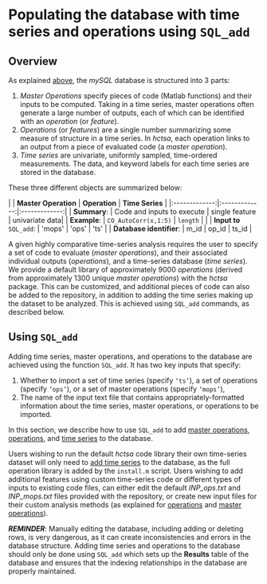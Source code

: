 # Populating the database with time series and operations using `SQL_add`
<!--{#sec:PopulatingDatabase}-->

## Overview

As explained [above](database_structure.md), the *mySQL* database is structured into 3 parts:

1. *Master Operations* specify pieces of code (Matlab functions) and their inputs to be computed. Taking in a time series, master operations often generate a large number of outputs, each of which can be identified with an *operation* (or *feature*).
2. *Operations* (or *features*) are a single number summarizing some measure of structure in a time series. In *hctsa*, each operation links to an output from a piece of evaluated code (a *master operation*).
3. *Time series* are univariate, uniformly sampled, time-ordered measurements. The data, and keyword labels for each time series are stored in the database.

These three different objects are summarized below:

| | **Master Operation** | **Operation** | **Time Series** |
|:-------------:|:-------------:|:-------------:|
| **Summary**: | Code and inputs to execute | single feature | univariate data|
| **Example**: | `CO_AutoCorr(x,1:5)` | `length` |  |
| **Input to** `SQL_add`: | 'mops' | 'ops' | 'ts' |
| **Database identifier**: | m_id | op_id | ts_id |



A given highly comparative time-series analysis requires the user to specify a set of code to evaluate (*master operations*), and their associated individual outputs (*operations*), and a time-series database (*time series*).
We provide a default library of approximately 9000 *operations* (derived from approximately 1300 unique *master operations*) with the *hctsa* package.
This can be customized, and additional pieces of code can also be added to the repository, in addition to adding the time series making up the dataset to be analyzed.
This is achieved using `SQL_add` commands, as described below.

## Using `SQL_add`

Adding time series, master operations, and operations to the database are achieved using the function `SQL_add`.
It has two key inputs that specify:

1. Whether to import a set of time series (specify `‘ts’`), a set of operations (specify `‘ops’`), or a set of master operations (specify `‘mops’`),
2. The name of the input text file that contains appropriately-formatted information about the time series, master operations, or operations to be imported.

In this section, we describe how to use `SQL_add` to add [master operations](adding_master_operations.md), [operations](adding_operations.md), and [time series](adding_time_series.md) to the database.

Users wishing to run the default *hctsa* code library their own time-series dataset will only need to [add time series](adding_time_series.md) to the database, as the full operation library is added by the `install.m` script.
Users wishing to add additional features using custom time-series code or different types of inputs to existing code files, can either edit the default *INP_ops.txt* and *INP_mops.txt* files provided with the repository, or create new input files for their custom analysis methods (as explained for [operations](adding_operations.md) and [master operations](adding_master_operations.md)).

***REMINDER***: Manually editing the database, including adding or deleting rows, is very dangerous, as it can create inconsistencies and errors in the database structure.
Adding time series and operations to the database should only be done using `SQL_add` which sets up the **Results** table of the database and ensures that the indexing relationships in the database
are properly maintained.
